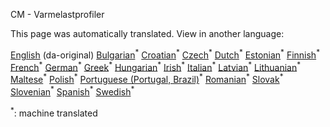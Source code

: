 <p> CM - Varmelastprofiler </p>

This page was automatically translated. View in another language:

[English](../en/CM-Heat-load-profiles.md) (da-original) [Bulgarian](../bg/CM-Heat-load-profiles.md)<sup>\*</sup> [Croatian](../hr/CM-Heat-load-profiles.md)<sup>\*</sup> [Czech](../cs/CM-Heat-load-profiles.md)<sup>\*</sup>  [Dutch](../nl/CM-Heat-load-profiles.md)<sup>\*</sup> [Estonian](../et/CM-Heat-load-profiles.md)<sup>\*</sup> [Finnish](../fi/CM-Heat-load-profiles.md)<sup>\*</sup> [French](../fr/CM-Heat-load-profiles.md)<sup>\*</sup> [German](../de/CM-Heat-load-profiles.md)<sup>\*</sup> [Greek](../el/CM-Heat-load-profiles.md)<sup>\*</sup> [Hungarian](../hu/CM-Heat-load-profiles.md)<sup>\*</sup> [Irish](../ga/CM-Heat-load-profiles.md)<sup>\*</sup> [Italian](../it/CM-Heat-load-profiles.md)<sup>\*</sup> [Latvian](../lv/CM-Heat-load-profiles.md)<sup>\*</sup> [Lithuanian](../lt/CM-Heat-load-profiles.md)<sup>\*</sup> [Maltese](../mt/CM-Heat-load-profiles.md)<sup>\*</sup> [Polish](../pl/CM-Heat-load-profiles.md)<sup>\*</sup> [Portuguese (Portugal, Brazil)](../pt/CM-Heat-load-profiles.md)<sup>\*</sup> [Romanian](../ro/CM-Heat-load-profiles.md)<sup>\*</sup> [Slovak](../sk/CM-Heat-load-profiles.md)<sup>\*</sup> [Slovenian](../sl/CM-Heat-load-profiles.md)<sup>\*</sup> [Spanish](../es/CM-Heat-load-profiles.md)<sup>\*</sup> [Swedish](../sv/CM-Heat-load-profiles.md)<sup>\*</sup> 

<sup>\*</sup>: machine translated
